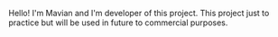 Hello! I'm Mavian and I'm developer of this project.
This project just to practice but will be used in future to commercial purposes.
